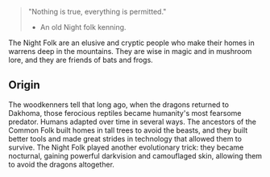 > "Nothing is true, everything is permitted."
> - An old Night folk kenning.

The Night Folk are an elusive and cryptic people who make their homes in warrens deep in the mountains. They are wise in magic and in mushroom lore, and they are friends of bats and frogs.
## Origin
The woodkenners tell that long ago, when the dragons returned to Dakhoma, those ferocious reptiles became humanity's most fearsome predator. Humans adapted over time in several ways. The ancestors of the Common Folk built homes in tall trees to avoid the beasts, and they built better tools and made great strides in technology that allowed them to survive. The Night Folk played another evolutionary trick: they became nocturnal, gaining powerful darkvision and camouflaged skin, allowing them to avoid the dragons altogether.

